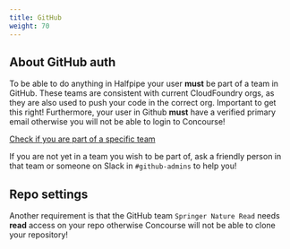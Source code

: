 ```yaml
---
title: GitHub
weight: 70
---
```


## About GitHub auth
To be able to do anything in Halfpipe your user **must** be part of a team in GitHub. These teams are consistent with current CloudFoundry orgs, as they are also used to push your code in the correct org. Important to get this right! Furthermore, your user in Github **must** have a verified primary email otherwise you will not be able to login to Concourse!

[Check if you are part of a specific team](https://github.com/orgs/springernature/teams)

If you are not yet in a team you wish to be part of, ask a friendly person in that team or someone on Slack in `#github-admins` to help you!


## Repo settings
Another requirement is that the GitHub team `Springer Nature Read` needs **read** access on your repo otherwise Concourse will not be able to clone your repository!
